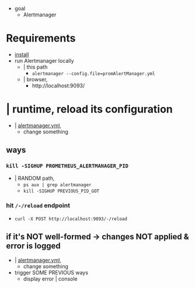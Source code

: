 * goal
  * Alertmanager

# Requirements
* [install](/prometheus-alertmanager/README.md#install)
* run Alertmanager locally
  * | this path
      * `alertmanager --config.file=promAlertManager.yml`
  * | browser,
      * http://localhost:9093/

# | runtime, reload its configuration
* | [alertmanager.yml](alertmanager.yml),
  * change something

## ways
### `kill -SIGHUP PROMETHEUS_ALERTMANAGER_PID`
* | RANDOM path,
  * `ps aux | grep alertmanager`
  * `kill -SIGHUP PREVIOUS_PID_GOT`

### hit `/-/reload` endpoint
* `curl -X POST http://localhost:9093/-/reload`

## if it's NOT well-formed -> changes NOT applied & error is logged
* | [alertmanager.yml](alertmanager.yml),
  * change something
* trigger SOME PREVIOUS ways
  * display error | console
